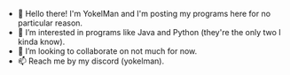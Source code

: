 - 👋 Hello there! I'm YokelMan and I'm posting my programs here for no particular reason.
- 👀 I’m interested in programs like Java and Python  (they're the only two I kinda know).
- 💞️ I’m looking to collaborate on not much for now.
- 📫 Reach me by my discord (yokelman).

<!---
YokelMan/YokelMan is a ✨ special ✨ repository because its `README.md` (this file) appears on your GitHub profile.
You can click the Preview link to take a look at your changes.
--->
